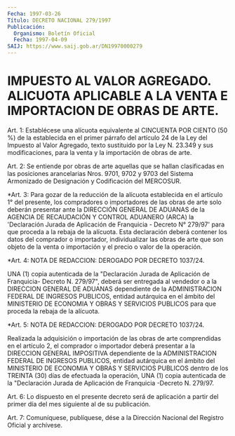 ```yaml
---
Fecha: 1997-03-26
Título: DECRETO NACIONAL 279/1997
Publicación:
  Organismo: Boletín Oficial
  Fecha: 1997-04-09
SAIJ: https://www.saij.gob.ar/DN19970000279
---
```

# IMPUESTO AL VALOR AGREGADO. ALICUOTA APLICABLE A LA VENTA E IMPORTACION DE OBRAS DE ARTE.

<a id="1"></a>
Art. 1: Establécese una alícuota equivalente al CINCUENTA POR CIENTO (50 %) de la establecida en el primer párrafo del artículo 24 de la Ley del Impuesto al Valor Agregado, texto sustituido por la Ley N. 23.349 y sus modificaciones, para la venta y la importación de obras de arte.

<a id="2"></a>
Art. 2: Se entiende por obras de arte aquellas que se hallan clasificadas en las posiciones arancelarias Nros. 9701, 9702 y 9703 del Sistema Armonizado de Designación y Codificación del MERCOSUR.

<a id="3"></a>
*Art. 3: Para gozar de la reducción de la alícuota establecida en el artículo 1° del presente, los compradores o importadores de las obras de arte solo deberán presentar ante la DIRECCIÓN GENERAL DE ADUANAS de la AGENCIA DE RECAUDACIÓN Y CONTROL ADUANERO (ARCA) la 'Declaración Jurada de Aplicación de Franquicia - Decreto N° 279/97' para que proceda a la rebaja de la alícuota. Esta declaración deberá contener los datos del comprador o importador, individualizar las obras de arte que son objeto de la venta o importación y el precio o valor de la operación.

<a id="4"></a>
*Art. 4: NOTA DE REDACCION: DEROGADO POR DECRETO 1037/24.

UNA (1) copia autenticada de la "Declaración Jurada de Aplicación de Franquicia- Decreto N. 279/97", deberá ser entregada al vendedor o a la DIRECCION GENERAL DE ADUANAS dependiente de la ADMINISTRACION FEDERAL DE INGRESOS PUBLICOS, entidad autárquica en el ámbito del MINISTERIO DE ECONOMIA Y OBRAS Y SERVICIOS PUBLICOS para que proceda la rebaja de la alícuota.

<a id="5"></a>
*Art. 5: NOTA DE REDACCION: DEROGADO POR DECRETO 1037/24.

Realizada la adquisición o importación de las obras de arte comprendidas en el artículo 2, el comprador o importador deberá presentar a la DIRECCION GENERAL IMPOSITIVA dependiente de la ADMINISTRACION FEDERAL DE INGRESOS PUBLICOS, entidad autárquica en el ámbito del MINISTERIO DE ECONOMIA Y OBRAS Y SERVICIOS PUBLICOS dentro de los TREINTA (30) días de efectuada la operación, UNA (1) copia autenticada de la "Declaración Jurada de Aplicación de Franquicia -Decreto N. 279/97.

<a id="6"></a>
Art. 6: Lo dispuesto en el presente decreto será de aplicación a partir del primer día del mes siguiente al de su publicación.

<a id="7"></a>
Art. 7: Comuníquese, publíquese, dése a la Dirección Nacional del Registro Oficial y archívese.
